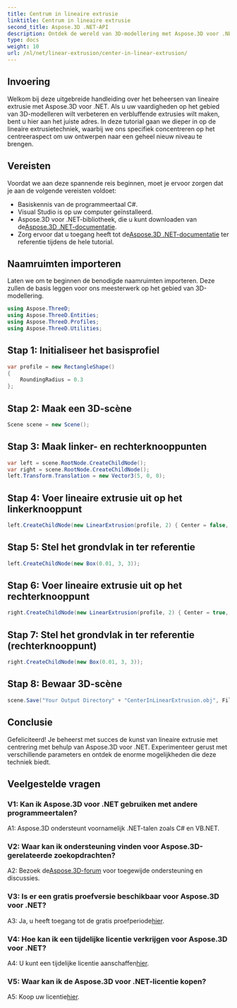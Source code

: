 ```yaml
---
title: Centrum in lineaire extrusie
linktitle: Centrum in lineaire extrusie
second_title: Aspose.3D .NET-API
description: Ontdek de wereld van 3D-modellering met Aspose.3D voor .NET. Centreer lineaire extrusietechnieken, creëer verbluffende ontwerpen en laat uw creativiteit de vrije loop.
type: docs
weight: 10
url: /nl/net/linear-extrusion/center-in-linear-extrusion/
---
```

## Invoering

Welkom bij deze uitgebreide handleiding over het beheersen van lineaire extrusie met Aspose.3D voor .NET. Als u uw vaardigheden op het gebied van 3D-modelleren wilt verbeteren en verbluffende extrusies wilt maken, bent u hier aan het juiste adres. In deze tutorial gaan we dieper in op de lineaire extrusietechniek, waarbij we ons specifiek concentreren op het centreeraspect om uw ontwerpen naar een geheel nieuw niveau te brengen.

## Vereisten

Voordat we aan deze spannende reis beginnen, moet je ervoor zorgen dat je aan de volgende vereisten voldoet:

- Basiskennis van de programmeertaal C#.
- Visual Studio is op uw computer geïnstalleerd.
-  Aspose.3D voor .NET-bibliotheek, die u kunt downloaden van de[Aspose.3D .NET-documentatie](https://reference.aspose.com/3d/net/).
-  Zorg ervoor dat u toegang heeft tot de[Aspose.3D .NET-documentatie](https://reference.aspose.com/3d/net/) ter referentie tijdens de hele tutorial.

## Naamruimten importeren

Laten we om te beginnen de benodigde naamruimten importeren. Deze zullen de basis leggen voor ons meesterwerk op het gebied van 3D-modellering.

```csharp
using Aspose.ThreeD;
using Aspose.ThreeD.Entities;
using Aspose.ThreeD.Profiles;
using Aspose.ThreeD.Utilities;
```

## Stap 1: Initialiseer het basisprofiel

```csharp
var profile = new RectangleShape()
{
    RoundingRadius = 0.3
};
```

## Stap 2: Maak een 3D-scène

```csharp
Scene scene = new Scene();
```

## Stap 3: Maak linker- en rechterknooppunten

```csharp
var left = scene.RootNode.CreateChildNode();
var right = scene.RootNode.CreateChildNode();
left.Transform.Translation = new Vector3(5, 0, 0);
```

## Stap 4: Voer lineaire extrusie uit op het linkerknooppunt

```csharp
left.CreateChildNode(new LinearExtrusion(profile, 2) { Center = false, Slices = 3 });
```

## Stap 5: Stel het grondvlak in ter referentie

```csharp
left.CreateChildNode(new Box(0.01, 3, 3));
```

## Stap 6: Voer lineaire extrusie uit op het rechterknooppunt

```csharp
right.CreateChildNode(new LinearExtrusion(profile, 2) { Center = true, Slices = 3 });
```

## Stap 7: Stel het grondvlak in ter referentie (rechterknooppunt)

```csharp
right.CreateChildNode(new Box(0.01, 3, 3));
```

## Stap 8: Bewaar 3D-scène

```csharp
scene.Save("Your Output Directory" + "CenterInLinearExtrusion.obj", FileFormat.WavefrontOBJ);
```

## Conclusie

Gefeliciteerd! Je beheerst met succes de kunst van lineaire extrusie met centrering met behulp van Aspose.3D voor .NET. Experimenteer gerust met verschillende parameters en ontdek de enorme mogelijkheden die deze techniek biedt.

## Veelgestelde vragen

### V1: Kan ik Aspose.3D voor .NET gebruiken met andere programmeertalen?

A1: Aspose.3D ondersteunt voornamelijk .NET-talen zoals C# en VB.NET.

### V2: Waar kan ik ondersteuning vinden voor Aspose.3D-gerelateerde zoekopdrachten?

 A2: Bezoek de[Aspose.3D-forum](https://forum.aspose.com/c/3d/18) voor toegewijde ondersteuning en discussies.

### V3: Is er een gratis proefversie beschikbaar voor Aspose.3D voor .NET?

 A3: Ja, u heeft toegang tot de gratis proefperiode[hier](https://releases.aspose.com/).

### V4: Hoe kan ik een tijdelijke licentie verkrijgen voor Aspose.3D voor .NET?

 A4: U kunt een tijdelijke licentie aanschaffen[hier](https://purchase.aspose.com/temporary-license/).

### V5: Waar kan ik de Aspose.3D voor .NET-licentie kopen?

 A5: Koop uw licentie[hier](https://purchase.aspose.com/buy).
